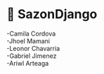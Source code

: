 # 🍳 SazonDjango 
-Camila Cordova<br>
-Jhoel Mamani <br>
-Leonor Chavarria <br/>
-Gabriel Jimenez <br>
-Ariwl Arteaga
